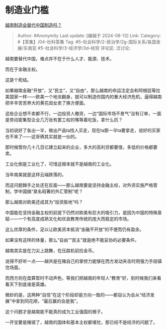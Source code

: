 # 制造业门槛
[越南制造会替代中国制造吗？](https://www.zhihu.com/question/277055956/answer/2954998316)

> Author: #Anonymity
> Last update: [编辑于 2024-08-13]
> Link:
> Category: #【答集】/04-社科答集
> Tag: #5-社会科学/2-政治学/2g-国际关系/各国发展/东南亚 #5-社会科学/3-经济学/3d-经贸
> 评论区:
> 泛讨论:

越南要替代中国，难点并不在于什么人才、能源、技术。

而在于金融主权。

这是个死结。

如果越南金融“开放”，又“民主”，又“自由”，那么越南的命运注定会和阿根廷等拉美国家一样——欧美一个地龙翻身，就可以制造你国内的重大经济危机，逼得越南把辛辛苦苦养大的黄花闺女卖了换方便面。

这些企业想不卖都不行，一边投资人撤资，一边“国际市场不景气”没有订单，一面是劳动密集型企业几万张有罢工权的嘴等着吃饭，拿什么抗？

当初说好了各出一半，做出产品ta找人买走，现在ta那一半ta要拿走，说好的买家也不来了——这哥俩其实就是一伙的。

那时候管你几十几百亿建立起来的企业，多大的高利贷都要借，多低的价格都要卖。

工业化倒是工业化了，可惜这根本就不是越南的工业化。

当年南美就是这样云端跌落的。

而这问题棘手之处还在反面——那么越南要是坚持金融主权，对外资实施严格管制，学中国搞“臭名昭著的外汇管制”呢？

那么越南对欧美还成其为“投资胜地”吗？

中国能在坚持金融主权的前提下仍然对欧美有巨大的吸引力，是因为中国的特殊禀赋——一个有高度成熟文化和优良教育传统的庞大而稳定的市场。

这么优厚的条件，足以让欧美资本抵消“金融不开放”的不便而仍有盈余。

如果没有这样的体量，那么“自由”“民主”就是绝不能妥协的必要条件。

越南其实是在刀尖上跳舞，在压路机前捡金币。

说得不好听一点——越共是在赌自己的掌控力能够在西方发动夹击时用强力手段镇住场面。

而西方则在盘算暂时不动声色，等我们把越南的年轻人“教育”好，到时候我们来看看天下到底谁是英雄。

微妙的是，这两种“自信”在这个阶段却是方向一致的——都自认为会从“经济发展”中拿到同花顺，“最后赢的会是我”。

这个问题才是越南能不能真的成为工业强国的根子。

一开宝要是赌错了，越南的国体和基本主权都堪忧，那已经不是经济的问题了。
